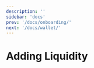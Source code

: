```yaml
---
description: ''
sidebar: 'docs'
prev: '/docs/onboarding/'
next: '/docs/wallet/'
---
```


# Adding Liquidity
